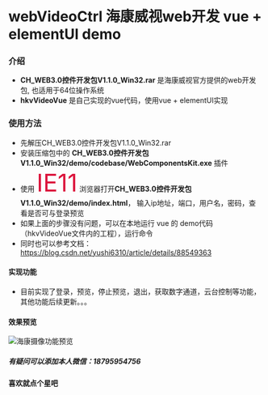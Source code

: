 # webVideoCtrl 海康威视web开发 vue + elementUI demo

### 介绍
-  **CH_WEB3.0控件开发包V1.1.0_Win32.rar**   是海康威视官方提供的web开发包, 也适用于64位操作系统
-  **hkvVideoVue** 是自己实现的vue代码，使用vue + elementUI实现


### 使用方法
- 先解压CH_WEB3.0控件开发包V1.1.0_Win32.rar
- 安装压缩包中的  **CH_WEB3.0控件开发包V1.1.0_Win32/demo/codebase/WebComponentsKit.exe** 插件
- 使用 <font color=#DC143C size=30>IE11</font> 浏览器打开**CH_WEB3.0控件开发包V1.1.0_Win32/demo/index.html**， 输入ip地址，端口，用户名，密码，查看是否可与登录预览
- 如果上面的步骤没有问题，可以在本地运行 vue 的 demo代码（hkvVideoVue文件内的工程），运行命令
- 同时也可以参考文档：https://blog.csdn.net/yushi6310/article/details/88549363


#### 实现功能
- 目前实现了登录，预览，停止预览，退出，获取数字通道，云台控制等功能，其他功能后续更新。。。

#### 效果预览
![海康摄像功能预览](https://img-blog.csdnimg.cn/20191102105329834.jpg?x-oss-process=image/watermark,type_ZmFuZ3poZW5naGVpdGk,shadow_10,text_aHR0cHM6Ly9ibG9nLmNzZG4ubmV0L3l1c2hpNjMxMA==,size_16,color_FFFFFF,t_70)


##### 有疑问可以添加本人微信：18795954756
#### 喜欢就点个星吧
